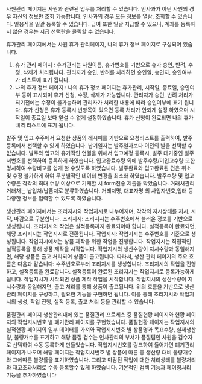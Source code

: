 사원관리 페이지는 사원과 관련된 업무를 처리할 수 있습니다.
인사과가 아닌 사원의 경우 자신의 정보만 조회 가능합니다.
인사과의 경우 모든 정보를 열람, 조회할 수 있습니다.
일용직을 일괄 등록할 수 있습니다. 급여 또한 일괄 지급할 수 있으나, 계좌를 등록하지 않은 경우는 지급 선택란을 클릭할 수 없습니다.

휴가관리 페이지에서는 사원 휴가 관리페이지, 나의 휴가 정보 페이지로 구성되어 있습니다.
1. 휴가 관리 페이지 : 휴가관리는 사원이름, 휴가번호를 기반으로 휴가 승인, 반려, 수정, 삭제가 처리됩니다.
관리자가 승인, 반려를 처리하면 승인일, 승인자, 승인여부가 리스트에 표기 됩니다.
2. 나의 휴가 정보 페이지 : 나의 휴가 정보 페이지는 휴가관리, 시작일, 종료일, 승인여부 등이 표시되며 휴가 신청, 수정, 삭제가 가능합니다. 관리자가 승인, 반려 처리가 되기전에는 수정이 불가능하며 관리자가 처리한 내용에 따라 승인여부에 표기 됩니다. 휴가 신청은 휴가 등록시 빈항목이 있으면 등록 처리가 안되게 설정 하였으며 시작일이 종료일 보다 앞설 수 없게 설정하였습니다. 휴가 신청이 완료되면 나의 휴가 내역 리스트에 표기 됩니다.

발주 및 입고
수주에서 요청한 상품의 레시피를 기반으로 요청리스트를 출력하여, 발주등록에서 선택할 수 있게 하였습니다.
납기일자는 발주일자보다 이전의 날을 선택할 수 없습니다.
발주와 입고의 유기적인 연결을 위해서 입고예정 등록시, 발주 대기중인 발주서번호를 선택하여 등록하게 하였습니다.
입고완료수량 외에 발주수량/미입고수량 또한 명시하여 수량비교를 쉽게 할 수있도록 하였습니다.
발주완료와 입고완료된 건은 취소 및 수정 불가하게 하여 무분별적인 데이터 변경을 최소화 하였습니다.
발주수량 및 입고수량은 각각의 최대 수량 이상으로 기재할 시 form전송 제출을 막았습니다.
거래처관리
거래처는 납입처/납품처로 분류하였습니다.
거래처명, 대표자명 외 사업자번호,업태 등 다양한 정보를 입력할 수 있도록 하였습니다.

생산관리 페이지에서는 조리지시와 작업지시로 나누어지며, 각각의 지시상태를 지시, 시작, 마감으로 구분합니다.
조리지시:
조리지시는 수주번호에서 불러온 정보를 기반으로 생성됩니다.
조리지시의 작업은 실적등록까지 완료되어야 합니다.
실적등록이 완료되면, 해당 조리지시는 작업지시로 전환됩니다.
작업지시:
작업지시는 수주번호를 기준으로 생성됩니다.
작업지시에서는 상품 제작을 위한 작업을 진행합니다.
작업지시는 직접적인 실적등록을 통해 상품 제작을 시작합니다.
작업지시의 생산수량이 지시수량과 동일해지면, 해당 상품은 출고 처리되어 상품이 출고됩니다.
따라서, 생산 관리 페이지의 주요 흐름은 다음과 같습니다:
수주번호로부터 조리지시를 생성합니다.
조리지시의 작업을 진행하고, 실적등록을 완료합니다.
실적등록이 완료된 조리지시는 작업지시로 등록가능하게 됩니다.
작업지시가 시작되면 상품 제작 작업을 시작합니다.
작업지시의 생산수량이 지시수량과 동일해지면, 출고 처리를 통해 상품이 출고됩니다.
위의 흐름을 기반으로 생산 관리 페이지를 구성하고, 필요한 기능을 구현하면 됩니다. 이를 통해 조리지시와 작업지시의 생성, 작업 진행, 실적 등록, 출고 처리 등을 관리할 수 있습니다.

품질관리 페이지
생산관리내에 있는 품질관리 프로세스 중 품질현황 페이지와 현황 페이지의 작업지시번호 별 폐기관리 페이지를 구현했습니다.
품질현황 페이지는 작업지시의 실적현황 페이지의 일부 데이터를 가져와 작업지시번호 별 상품명과 목표수량, 실제생산량, 불량개수를 표기하고
해당 품질 검수는 인사관리의 부서가 품질팀인 사원을 검수자로 선택하여 수동 등록하게 만들었습니다.
작업지시번호를 링크하여 들어가면 폐기관리 페이지가 나오며 해당 페이지는 작업지시번호 별 상품에 따른 총 생산량 대비 불량개수와 그에따른 불량률을 표기하였습니다.
그리고 마감된 작업에 대한 처리상태를 불량처리와 재고초과처리로 수동 등록할수 있게 하였습니다.
기본적인 검색 기능과 페이징처리 기능을 추가하였습니다
